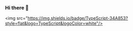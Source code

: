 ### Hi there 👋

<img src="https://img.shields.io/badge/TypeScript-34A853?style=flat&logo=TypeScript&logoColor=white"/>
